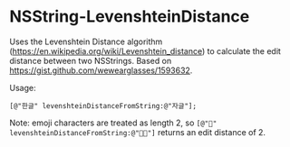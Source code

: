 # NSString-LevenshteinDistance

Uses the Levenshtein Distance algorithm (https://en.wikipedia.org/wiki/Levenshtein_distance) to calculate the edit distance between two NSStrings. Based on https://gist.github.com/wewearglasses/1593632.

Usage:

`[@"한글" levenshteinDistanceFromString:@"자글"];`

Note: emoji characters are treated as length 2, so `[@"🌈" levenshteinDistanceFromString:@"🌈🦄"]` returns an edit distance of 2.
